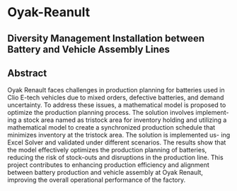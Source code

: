 # Oyak-Reanult
## Diversity Management Installation between Battery and Vehicle Assembly Lines <br />
## Abstract <br />
Oyak Renault faces challenges in production planning for batteries used in Clio E-tech vehicles due to mixed orders, defective batteries, and demand uncertainty. To address these issues, a mathematical model is proposed to optimize the production planning process. The solution involves implement- ing a stock area named as tristock area for inventory holding and utilizing a mathematical model to create a synchronized production schedule that minimizes inventory at the tristock area. The solution is implemented us- ing Excel Solver and validated under different scenarios. The results show that the model effectively optimizes the production planning of batteries, reducing the risk of stock-outs and disruptions in the production line. This project contributes to enhancing production efficiency and alignment between battery production and vehicle assembly at Oyak Renault, improving the overall operational performance of the factory.
